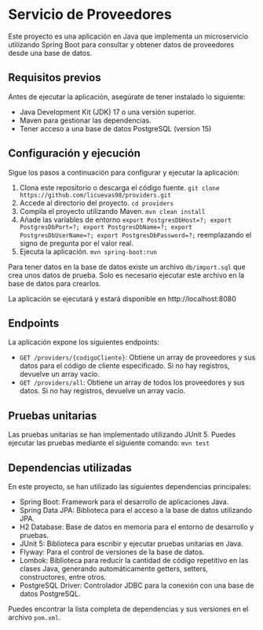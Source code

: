 # Servicio de Proveedores

Este proyecto es una aplicación en Java que implementa un microservicio utilizando Spring Boot para consultar y obtener datos de proveedores desde una base de datos.

## Requisitos previos
Antes de ejecutar la aplicación, asegúrate de tener instalado lo siguiente:
* Java Development Kit (JDK) 17 o una versión superior.
* Maven para gestionar las dependencias.
* Tener acceso a una base de datos PostgreSQL (version 15)


## Configuración y ejecución
Sigue los pasos a continuación para configurar y ejecutar la aplicación:
1. Clona este repositorio o descarga el código fuente. `git clone https://github.com/licuevas98/providers.git`
2. Accede al directorio del proyecto.
`cd providers`
3. Compila el proyecto utilizando Maven.
   `mvn clean install`
4. Añade las variables de entorno `export PostgresDbHost=?; export PostgresDbPort=?; export PostgresDbName=?; export PostgresDbUserName=?; export PostgresDbPassword=?;` reemplazando el signo de pregunta por el valor real.
5. Ejecuta la aplicación.
   `mvn spring-boot:run`

Para tener datos en la base de datos existe un archivo `db/import.sql` que crea unos datos de prueba. Solo es necesario ejecutar este archivo en la base de datos para crearlos.

La aplicación se ejecutará y estará disponible en http://localhost:8080

## Endpoints

La aplicación expone los siguientes endpoints:

* `GET /providers/{codigoCliente}`: Obtiene un array de proveedores y sus datos para el código de cliente especificado. Si no hay registros, devuelve un array vacío.
* `GET /providers/all`: Obtiene un array de todos los proveedores y sus datos. Si no hay registros, devuelve un array vacío.

## Pruebas unitarias

Las pruebas unitarias se han implementado utilizando JUnit 5. Puedes ejecutar las pruebas mediante el siguiente comando:
`mvn test`

## Dependencias utilizadas

En este proyecto, se han utilizado las siguientes dependencias principales:
* Spring Boot: Framework para el desarrollo de aplicaciones Java.
* Spring Data JPA: Biblioteca para el acceso a la base de datos utilizando JPA.
* H2 Database: Base de datos en memoria para el entorno de desarrollo y pruebas.
* JUnit 5: Biblioteca para escribir y ejecutar pruebas unitarias en Java.
* Flyway: Para el control de versiones de la base de datos.
* Lombok: Biblioteca para reducir la cantidad de código repetitivo en las clases Java, generando automáticamente getters, setters, constructores, entre otros.
* PostgreSQL Driver: Controlador JDBC para la conexión con una base de datos PostgreSQL.

Puedes encontrar la lista completa de dependencias y sus versiones en el archivo `pom.xml`.
